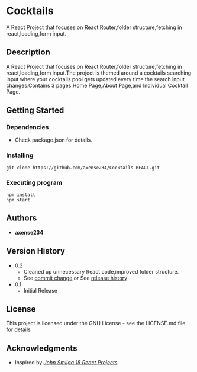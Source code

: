 # **Cocktails**

A React Project that focuses on React Router,folder structure,fetching in react,loading,form input.

## **Description**

A React Project that focuses on React Router,folder structure,fetching in react,loading,form input.The project is themed around a cocktails searching input where your cocktails pool gets updated every time the search input changes.Contains 3 pages:Home Page,About Page,and Individual Cocktail Page.

## **Getting Started**

### Dependencies

- Check package.json for details.

### Installing

```
git clone https://github.com/axense234/Cocktails-REACT.git
```

### Executing program

```
npm install
npm start
```

## **Authors**

- **axense234**

## **Version History**

- 0.2
  - Cleaned up unnecessary React code,improved folder structure.
  - See [commit change](https://github.com/axense234/Cocktails-REACT/commits/master) or See [release history](https://github.com/axense234/Cocktails-REACT/releases)
- 0.1
  - Initial Release

## **License**

This project is licensed under the GNU License - see the LICENSE.md file for details

## **Acknowledgments**

- Inspired by [_John Smilga 15 React Projects_](https://www.youtube.com/watch?v=a_7Z7C_JCyo&t=8s)
